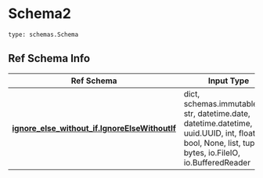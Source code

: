 # Schema2
```
type: schemas.Schema
```

## Ref Schema Info
Ref Schema | Input Type | Output Type
---------- | ---------- | -----------
[**ignore_else_without_if.IgnoreElseWithoutIf**](../../../../../../../components/schema/ignore_else_without_if.md) | dict, schemas.immutabledict, str, datetime.date, datetime.datetime, uuid.UUID, int, float, bool, None, list, tuple, bytes, io.FileIO, io.BufferedReader | schemas.immutabledict, str, float, int, bool, None, tuple, bytes, io.FileIO
